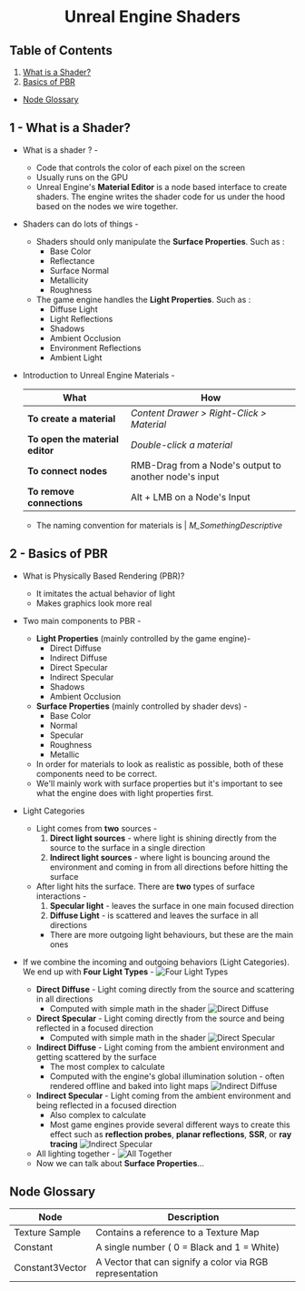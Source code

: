 <h1 style="text-align: center;"> Unreal Engine Shaders </h1>

## Table of Contents
1. [What is a Shader?](#1---what-is-a-shader)
2. [Basics of PBR](#2---basics-of-pbr)
- [Node Glossary](#node-glossary)

## 1 - What is a Shader?
- What is a shader ? -
    - Code that controls the color of each pixel on the screen
    - Usually runs on the GPU
    - Unreal Engine's **Material Editor** is a node based interface to create shaders. The engine writes the shader code for us under the hood based on the nodes we wire together.

- Shaders can do lots of things -
    - Shaders should only manipulate the **Surface Properties**. Such as :
        - Base Color
        - Reflectance
        - Surface Normal
        - Metallicity
        - Roughness
    - The game engine handles the **Light Properties**. Such as :
        - Diffuse Light
        - Light Reflections
        - Shadows
        - Ambient Occlusion
        - Environment Reflections
        - Ambient Light
- Introduction to Unreal Engine Materials -

    |What| How|
    |---|---|
    | **To create a material** | *Content Drawer > Right-Click > Material* |
    | **To open the material editor** | *Double-click a material* |
    | **To connect nodes** | RMB-Drag from a Node's output to another node's input |
    | **To remove connections** | Alt + LMB on a Node's Input |
    
    - The naming convention for materials is | *M_SomethingDescriptive*

## 2 - Basics of PBR
- What is Physically Based Rendering (PBR)?
    - It imitates the actual behavior of light
    - Makes graphics look more real

- Two main components to PBR -
    - **Light Properties** (mainly controlled by the game engine)-
        - Direct Diffuse
        - Indirect Diffuse
        - Direct Specular
        - Indirect Specular
        - Shadows
        - Ambient Occlusion
    - **Surface Properties** (mainly controlled by shader devs) -
        - Base Color
        - Normal
        - Specular
        - Roughness
        - Metallic
    - In order for materials to look as realistic as possible, both of these components need to be correct.
    - We'll mainly work with surface properties but it's important to see what the engine does with light properties first.

- Light Categories
    - Light comes from **two** sources - 
        1. **Direct light sources** - where light is shining directly from the source to the surface in a single direction
        2. **Indirect light sources** - where light is bouncing around the environment and coming in from all directions before hitting the surface
    - After light hits the surface. There are **two** types of surface interactions -
        1. **Specular light** - leaves the surface in one main focused direction
        2. **Diffuse Light** - is scattered and leaves the surface in all directions
        - There are more outgoing light behaviours, but these are the main ones

- If we combine the incoming and outgoing behaviors (Light Categories). We end up with **Four Light Types** -
    ![Four Light Types](../images/Unreal%20Engine/Shaders/2%20-%20Basics%20of%20PBR/2%20-%20Four%20Light%20Types.png)
    - **Direct Diffuse** - Light coming directly from the source and scattering in all directions
        - Computed with simple math in the shader
        ![Direct Diffuse](../images/Unreal%20Engine/Shaders/2%20-%20Basics%20of%20PBR/2a%20-%20Direct%20Diffuse.png)
    - **Direct Specular** - Light coming directly from the source and being reflected in a focused direction
        - Computed with simple math in the shader
        ![Direct Specular](../images/Unreal%20Engine/Shaders/2%20-%20Basics%20of%20PBR/2b%20-%20Direct%20Specular.png)
    - **Indirect Diffuse** - Light coming from the ambient environment and getting scattered by the surface
        - The most complex to calculate
        - Computed with the engine's global illumination solution - often rendered offline and baked into light maps
        ![Indirect Diffuse](../images/Unreal%20Engine/Shaders/2%20-%20Basics%20of%20PBR/2c%20-%20Indirect%20Diffuse.png)
    - **Indirect Specular** - Light coming from the ambient environment and being reflected in a focused direction
        - Also complex to calculate
        - Most game engines provide several different ways to create this effect such as **reflection probes**, **planar reflections**, **SSR**, or **ray tracing**
        ![Indirect Specular](../images/Unreal%20Engine/Shaders/2%20-%20Basics%20of%20PBR/2d-%20Indirect%20Specular.png)
    - All lighting together -
        ![All Together](../images/Unreal%20Engine/Shaders/2%20-%20Basics%20of%20PBR/2e%20-%20All%20Together.png)
    - Now we can talk about **Surface Properties**...




## Node Glossary
| Node | Description|
|---|---|
| Texture Sample | Contains a reference to a Texture Map |
| Constant | A single number ( 0 = Black and 1 = White) |
| Constant3Vector | A Vector that can signify a color via RGB representation